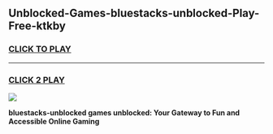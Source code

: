 
## Unblocked-Games-bluestacks-unblocked-Play-Free-ktkby
<h3>
<a href="https://premium76.site?title=bluestacks-unblocked&ref=10A">CLICK TO PLAY</a></h3>
<hr>

<h3>
<a href="https://premium76.site?title=bluestacks-unblocked&ref=10A">CLICK 2 PLAY</a>
  
</h3>

<a href="https://premium76.site?title=bluestacks-unblocked&ref=10A"><img src="https://clearcache.store/games.png"></a>


**bluestacks-unblocked games unblocked: Your Gateway to Fun and Accessible Online Gaming**
